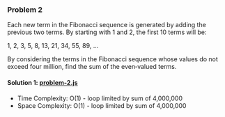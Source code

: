 ### Problem 2

Each new term in the Fibonacci sequence is generated by adding the previous two terms. By starting with 1 and 2, the first 10 terms will be:

1, 2, 3, 5, 8, 13, 21, 34, 55, 89, ...

By considering the terms in the Fibonacci sequence whose values do not exceed four million, find the sum of the even‐valued terms.

#### Solution 1: [problem-2.js](./problem-2.js)
* Time Complexity: O(1) - loop limited by sum of 4,000,000
* Space Complexity: O(1) - loop limited by sum of 4,000,000

